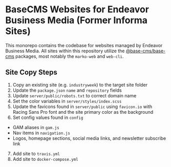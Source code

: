 # BaseCMS Websites for Endeavor Business Media (Former Informa Sites)
This monorepo contains the codebase for websites managed by Endeavor Business Media. All sites within this repository utilize the [@base-cms/base-cms](https://github.com/base-cms/base-cms) packages, most notably the `marko-web` and `web-cli`.

## Site Copy Steps
1. Copy an existing site (e.g. `industryweek`) to the target site folder
2. Update the `package.json` `name` and `repository` fields
3. Update `server/public/robots.txt` to correct domain name
4. Set the color variables in `server/styles/index.scss`
5. Update the favicons found in `server/public` using `favicon.io` with Racing Sans Pro font and the site primary color as the background
6. Set config values found in `config`
  - GAM aliases in `gam.js`
  - Nav items in `navigation.js`
  - Logos, homepage sections, social media links, and newsletter subscribe link
7. Add site to `travis.yml`
8. Add site to `docker-compose.yml`
